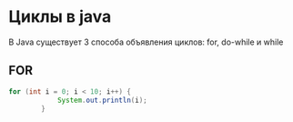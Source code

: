 
# Циклы в java
В Java существует 3 способа объявления циклов: for, do-while и while

## FOR
```java
for (int i = 0; i < 10; i++) {
			System.out.println(i);
		}
```
